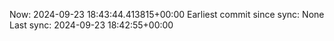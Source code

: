 Now: 2024-09-23 18:43:44.413815+00:00 Earliest commit since sync: None Last sync: 2024-09-23 18:42:55+00:00
